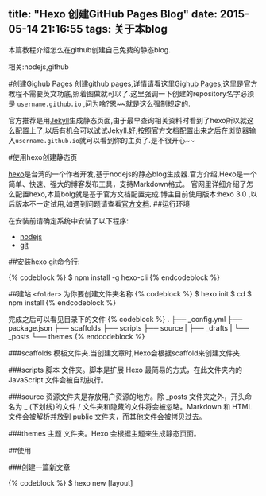 title: "Hexo 创建GitHub Pages Blog"
date: 2015-05-14 21:16:55
tags: 关于本blog
---
本篇教程介绍怎么在github创建自己免费的静态blog.

相关:nodejs,github
	
#创建Gighub Pages
创建github pages,详情请看这里[Gighub Pages](https://pages.github.com/),这里是官方教程不需要英文功底,照着图做就可以了.这里强调一下创建的repository名字必须是 `username.github.io` ,问为啥?恩~~就是这么强制规定的.
	
官方推荐是用[Jekyll](http://jekyllrb.com/)生成静态页面,由于最早查询相关资料时看到了hexo所以就这么配置上了,以后有机会可以试试Jekyll.好,按照官方文档配置出来之后在浏览器输入`username.github.io`就可以看到你的主页了.是不很开心~~

#使用hexo创建静态页

[hexo](http://hexo.io)是台湾的一个作者开发,基于nodejs的静态blog生成器.官方介绍,Hexo是一个简单、快速、强大的博客发布工具，支持Markdown格式。
官网里详细介绍了怎么配置hexo,本篇bolg就是基于官方文档配置完成.博主目前使用版本:hexo 3.0 ,以后版本不一定试用,如遇到问题请查看[官方文档](http://hexo.io/zh-cn/docs/index.html).
##运行环境

在安装前请确定系统中安装了以下程序:
*	[nodejs](https://nodejs.org/)
*	[git](http://git-scm.com/)

##安装hexo
git命令行:

{% codeblock %}
	$ npm install -g hexo-cli
{% endcodeblock %}

##建站
`<folder>` 为你要创建文件夹名称
{% codeblock %}
	$ hexo init <folder>
	$ cd <folder>
	$ npm install
{% endcodeblock %}

完成之后可以看见目录下的文件
{% codeblock %}
	.
	├── _config.yml
	├── package.json
	├── scaffolds
	├── scripts
	├── source
	|   ├── _drafts
	|   └── _posts
	└── themes
{% endcodeblock %}

###scaffolds
模板文件夹.当创建文章时,Hexo会根据scaffold来创建文件夹.

###scripts
脚本 文件夹。脚本是扩展 Hexo 最简易的方式，在此文件夹内的 JavaScript 文件会被自动执行。

###source
资源文件夹是存放用户资源的地方。除 _posts 文件夹之外，开头命名为 _ (下划线)的文件 / 文件夹和隐藏的文件将会被忽略。Markdown 和 HTML 文件会被解析并放到 public 文件夹，而其他文件会被拷贝过去。

###themes
主题 文件夹。Hexo 会根据主题来生成静态页面。

##使用

###创建一篇新文章

{% codeblock %}
	$ hexo new [layout] <title>
	或
	$ hexo n [layout] <title>
{% endcodeblock %}

可以指定 `[layout]` 页面模板,不填默认为post,可以通过修改`_config.yml` 中的 `default_layout` 参数来指定默认布局。

使用上面指令后就可以看到在 /source/_[layout]/目录下查看到刚创建的.md文件.

Hexo发表文章使用的是[Markdown](http://zh.wikipedia.org/zh/Markdown)语法,具体语法规则请看这里有篇中文介绍,[Markdown 语法说明 (简体中文版)](http://wowubuntu.com/markdown/).

###生成
使用 Hexo 生成静态文件快速而且简单。
{% codeblock %}
	$ hexo generate
{% endcodeblock %}

还可以家参数监控文件使用
{% codeblock %}
	$ hexo generate --watch
	或 简写
	$ hexo g --w
{% endcodeblock %}

生成文件后就可以看见源目录下多出了`publis`文件夹,可以通过修改`_config.yml` 中的 `public_dir` 参数来指定默认文件夹。

#预览功能

hexo可以把项目发布到服务器上提供预览功能,Hexo 3.0 把服务器独立成了个别模块，您必须先安装 hexo-server 才能使用。
{% codeblock %}
	$ npm install hexo-server --save
{% endcodeblock %}

装完成后，输入以下命令以启动服务器，您的网站会在 http://localhost:4000 下启动。在服务器启动期间，Hexo 会监视文件变动并自动更新，您无须重启服务器。
{% codeblock %}
	$ hexo server
	或简写
	$ hexo s
{% endcodeblock %}

如果您想要更改端口，或是在执行时遇到了 EADDRINUSE 错误，可以在执行时使用 -p 选项指定其他端口，如下：
{% codeblock %}
	$ hexo server -p 5000
	或简写
	$ hexo s -p 5000
{% endcodeblock %}

>小技巧:一般我写文章会开两个命令行窗口 一个用于编译成静态文件并监控 `$ hexo g --w`,另一个`$ hexo s`部署到nodejs服务上.

#部署
最后说下部署功能

{% codeblock %}
	$ hexo deploy
{% endcodeblock %}

在开始之前，您必须先在 `_config.yml` 中修改参数，一个正确的部署配置中至少要有 type 参数，例如：

{% codeblock %}
	deploy:
  type: git
  repo: git@github.com:BoyceLyu/BoyceLyu.github.io.git
  branch: master
{% endcodeblock %}

  
使用Git部署需要安装[hexo-deployer-git](https://github.com/hexojs/hexo-deployer-git).

{% codeblock %}
	$ npm install hexo-deployer-git --save
{% endcodeblock %}


至此,hexo基本使用介绍到这里.

